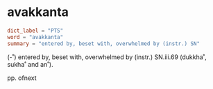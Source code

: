 # avakkanta

``` toml
dict_label = "PTS"
word = "avakkanta"
summary = "entered by, beset with, overwhelmed by (instr.) SN"
```

(\-˚) entered by, beset with, overwhelmed by (instr.) SN.iii.69 (dukkha˚, sukha˚ and an˚).

pp. ofnext

